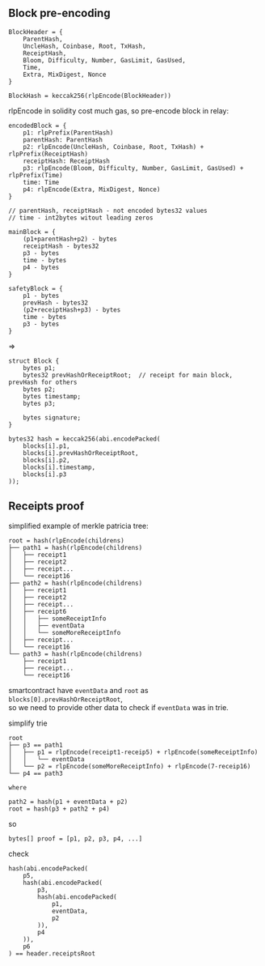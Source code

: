 ## Block pre-encoding

```
BlockHeader = {
    ParentHash,
    UncleHash, Coinbase, Root, TxHash,
    ReceiptHash,
    Bloom, Difficulty, Number, GasLimit, GasUsed,
    Time,
    Extra, MixDigest, Nonce
}
```

```BlockHash = keccak256(rlpEncode(BlockHeader))```

rlpEncode in solidity cost much gas, so pre-encode block in relay:

```
encodedBlock = {
    p1: rlpPrefix(ParentHash)
    parentHash: ParentHash
    p2: rlpEncode(UncleHash, Coinbase, Root, TxHash) + rlpPrefix(ReceiptHash)
    receiptHash: ReceiptHash
    p3: rlpEncode(Bloom, Difficulty, Number, GasLimit, GasUsed) + rlpPrefix(Time)
    time: Time
    p4: rlpEncode(Extra, MixDigest, Nonce)
}

// parentHash, receiptHash - not encoded bytes32 values
// time - int2bytes witout leading zeros

mainBlock = {
    (p1+parentHash+p2) - bytes
    receiptHash - bytes32
    p3 - bytes
    time - bytes
    p4 - bytes
}

safetyBlock = {
    p1 - bytes
    prevHash - bytes32
    (p2+receiptHash+p3) - bytes
    time - bytes
    p3 - bytes
}

```

=> 

```
struct Block {
    bytes p1;
    bytes32 prevHashOrReceiptRoot;  // receipt for main block, prevHash for others
    bytes p2;
    bytes timestamp;
    bytes p3;

    bytes signature;
}

bytes32 hash = keccak256(abi.encodePacked(
    blocks[i].p1,
    blocks[i].prevHashOrReceiptRoot,
    blocks[i].p2,
    blocks[i].timestamp,
    blocks[i].p3
));

```


## Receipts proof


simplified example of merkle patricia tree:
```
root = hash(rlpEncode(childrens)
├── path1 = hash(rlpEncode(childrens)
│   ├── receipt1
│   ├── receipt2
│   ├── receipt...
│   └── receipt16
├── path2 = hash(rlpEncode(childrens)
│   ├── receipt1
│   ├── receipt2
│   ├── receipt...
│   ├── receipt6
│   │   ├── someReceiptInfo
│   │   ├── eventData
│   │   └── someMoreReceiptInfo
│   ├── receipt...
│   └── receipt16
└── path3 = hash(rlpEncode(childrens)
    ├── receipt1
    ├── receipt...
    └── receipt16
```

smartcontract have `eventData` and `root` as `blocks[0].prevHashOrReceiptRoot`,  
so we need to provide other data to check if `eventData` was in trie.

simplify trie  

```
root
├── p3 == path1
│   ├── p1 = rlpEncode(receipt1-receip5) + rlpEncode(someReceiptInfo)
│   │   └── eventData
│   └── p2 = rlpEncode(someMoreReceiptInfo) + rlpEncode(7-receip16)
└── p4 == path3

where

path2 = hash(p1 + eventData + p2)
root = hash(p3 + path2 + p4)

```

so 

```bytes[] proof = [p1, p2, p3, p4, ...]```  

check

```
hash(abi.encodePacked(
    p5,
    hash(abi.encodePacked(
        p3, 
        hash(abi.encodePacked(
            p1,
            eventData,
            p2
        )),
        p4
    )),
    p6
) == header.receiptsRoot
```
